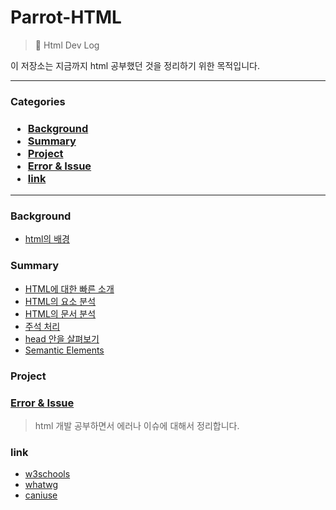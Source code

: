 <h1>Parrot-HTML </h1>

> 📝 Html Dev Log

이 저장소는 지금까지 html 공부했던 것을 정리하기 위한 목적입니다.

---

<h3> Categories <h3>

- [Background](#background)
- [Summary](#summary)
- [Project](#project)
- [Error & Issue](#error--issue)
- [link](#link)

---

### Background

- [html의 배경](background.md)

### Summary

- [HTML에 대한 빠른 소개](summary/introduce.md)
- [HTML의 요소 분석](summary/anatomy-elements.md)
- [HTML의 문서 분석](summary/anotorny-documents.md)
- [주석 처리](summary/comments.md)
- [head 안을 살펴보기](summary/head.md)
- [Semantic Elements](summary/semantic.md)

### Project

### [Error & Issue](error-issue/README.md)

> html 개발 공부하면서 에러나 이슈에 대해서 정리합니다.

### link

- [w3schools](https://www.w3schools.com/html/default.asp)
- [whatwg](https://html.spec.whatwg.org/multipage/)
- [caniuse](https://caniuse.com/)
